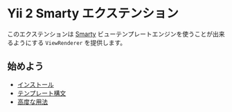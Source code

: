 Yii 2 Smarty エクステンション
=============================

このエクステンションは [Smarty](http://www.smarty.net/) ビューテンプレートエンジンを使うことが出来るようにする `ViewRenderer` を提供します。

始めよう
--------

* [インストール](installation.md)
* [テンプレート構文](template-syntax.md)
* [高度な用法](advanced-usage.md)
